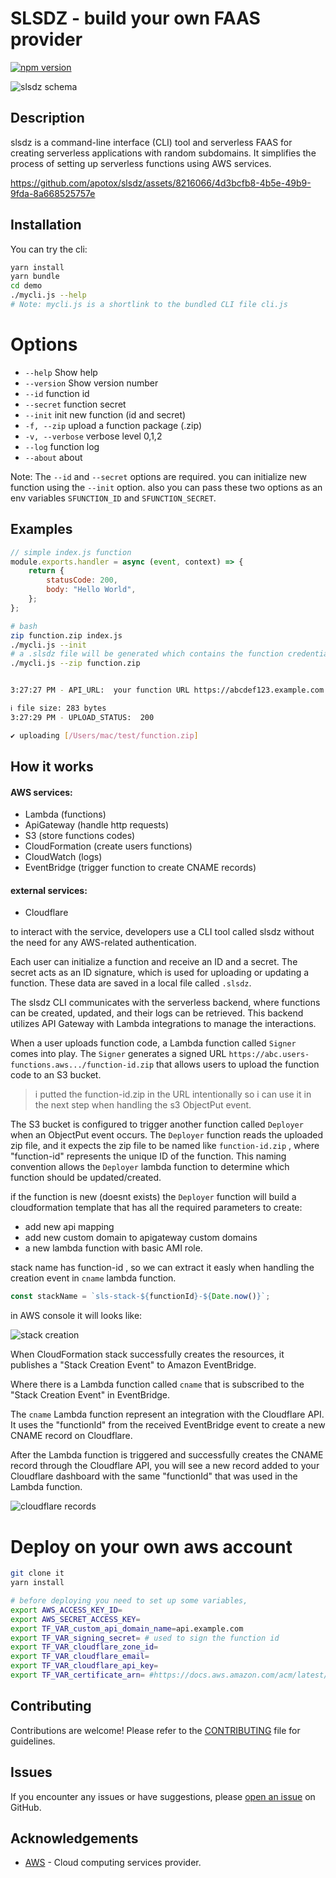 # SLSDZ - build your own FAAS provider

[![npm version](https://badge.fury.io/js/slsdz.svg)](https://badge.fury.io/js/slsdz)

![slsdz schema](https://github.com/apotox/slsdz-lambda/blob/pub/docs/schema.jpg?raw=true)

## Description

slsdz is a command-line interface (CLI) tool and serverless FAAS for creating serverless applications with random subdomains. It simplifies the process of setting up serverless functions using AWS services.



https://github.com/apotox/slsdz/assets/8216066/4d3bcfb8-4b5e-49b9-9fda-8a668525757e



## Installation

You can try the cli:

```bash
yarn install
yarn bundle
cd demo
./mycli.js --help
# Note: mycli.js is a shortlink to the bundled CLI file cli.js
```

# Options

-   `--help` Show help
-   `--version` Show version number
-   `--id` function id
-   `--secret` function secret
-   `--init` init new function (id and secret)
-   `-f, --zip` upload a function package (.zip)
-   `-v, --verbose` verbose level 0,1,2
-   `--log` function log
-   `--about` about

Note: The `--id` and `--secret` options are required. you can initialize new function using the `--init` option. also you can pass these two options as an env variables `SFUNCTION_ID` and `SFUNCTION_SECRET`.

## Examples

```js
// simple index.js function
module.exports.handler = async (event, context) => {
    return {
        statusCode: 200,
        body: "Hello World",
    };
};
```

```bash
# bash
zip function.zip index.js
./mycli.js --init
# a .slsdz file will be generated which contains the function credentials
./mycli.js --zip function.zip


3:27:27 PM - API_URL:  your function URL https://abcdef123.example.com

ℹ file size: 283 bytes
3:27:29 PM - UPLOAD_STATUS:  200

✔ uploading [/Users/mac/test/function.zip]

```

## How it works

#### AWS services:

-   Lambda (functions)
-   ApiGateway (handle http requests)
-   S3 (store functions codes)
-   CloudFormation (create users functions)
-   CloudWatch (logs)
-   EventBridge (trigger function to create CNAME records)

#### external services:

-   Cloudflare

to interact with the service, developers use a CLI tool called slsdz without the need for any AWS-related authentication.

Each user can initialize a function and receive an ID and a secret. The secret acts as an ID signature, which is used for uploading or updating a function. These data are saved in a local file called `.slsdz`.

The slsdz CLI communicates with the serverless backend, where functions can be created, updated, and their logs can be retrieved. This backend utilizes API Gateway with Lambda integrations to manage the interactions.

When a user uploads function code, a Lambda function called `Signer` comes into play. The `Signer` generates a signed URL `https://abc.users-functions.aws.../function-id.zip` that allows users to upload the function code to an S3 bucket.

> i putted the function-id.zip in the URL intentionally so i can use it in the next step when handling the s3 ObjectPut event.

The S3 bucket is configured to trigger another function called `Deployer` when an ObjectPut event occurs. The `Deployer` function reads the uploaded zip file, and it expects the zip file to be named like `function-id.zip` , where "function-id" represents the unique ID of the function. This naming convention allows the `Deployer` lambda function to determine which function should be updated/created.

if the function is new (doesnt exists) the `Deployer` function will build a cloudformation template that has all the required parameters to create:

-   add new api mapping
-   add new custom domain to apigateway custom domains
-   a new lambda function with basic AMI role.

stack name has function-id , so we can extract it easly when handling the creation event in `cname` lambda function.

```js
const stackName = `sls-stack-${functionId}-${Date.now()}`;
```

in AWS console it will looks like:

![stack creation](https://dev-to-uploads.s3.amazonaws.com/uploads/articles/qeonhhmosyebr3we9e9f.png)

When CloudFormation stack successfully creates the resources, it publishes a "Stack Creation Event" to Amazon EventBridge.

Where there is a Lambda function called `cname` that is subscribed to the "Stack Creation Event" in EventBridge.

The `cname` Lambda function represent an integration with the Cloudflare API. It uses the "functionId" from the received EventBridge event to create a new CNAME record on Cloudflare.

After the Lambda function is triggered and successfully creates the CNAME record through the Cloudflare API, you will see a new record added to your Cloudflare dashboard with the same "functionId" that was used in the Lambda function.

![cloudflare records](https://dev-to-uploads.s3.amazonaws.com/uploads/articles/wamrdw4tcsvwrq5dlb9u.png)

# Deploy on your own aws account

```sh
git clone it
yarn install
```

```sh
# before deploying you need to set up some variables,
export AWS_ACCESS_KEY_ID=
export AWS_SECRET_ACCESS_KEY=
export TF_VAR_custom_api_domain_name=api.example.com
export TF_VAR_signing_secret= # used to sign the function id
export TF_VAR_cloudflare_zone_id=
export TF_VAR_cloudflare_email=
export TF_VAR_cloudflare_api_key=
export TF_VAR_certificate_arn= #https://docs.aws.amazon.com/acm/latest/userguide/gs-acm-request-public.html
```

## Contributing

Contributions are welcome! Please refer to the [CONTRIBUTING](https://github.com/apotox/slsdz/master/CONTRIBUTING.md) file for guidelines.

## Issues

If you encounter any issues or have suggestions, please [open an issue](https://github.com/apotox/slsdz/issues) on GitHub.

## Acknowledgements

-   [AWS](https://aws.amazon.com/) - Cloud computing services provider.
